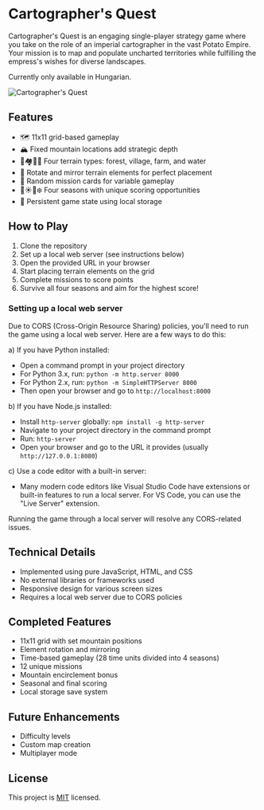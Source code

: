 # Cartographer's Quest
Cartographer's Quest is an engaging single-player strategy game where you take on the role of an imperial cartographer in the vast Potato Empire. Your mission is to map and populate uncharted territories while fulfilling the empress's wishes for diverse landscapes.

Currently only available in Hungarian.

![Cartographer's Quest](https://i.gyazo.com/1ae51910f134e38ee1736556ce9d7b35.png)

## Features

-   🗺️ 11x11 grid-based gameplay
-   🏔️ Fixed mountain locations add strategic depth
-   🌳🏘️🚜🌊 Four terrain types: forest, village, farm, and water
-   🔄 Rotate and mirror terrain elements for perfect placement
-   🎯 Random mission cards for variable gameplay
-   🍂☀️🍁❄️ Four seasons with unique scoring opportunities
-   💾 Persistent game state using local storage


## How to Play

1. Clone the repository
2. Set up a local web server (see instructions below)
3. Open the provided URL in your browser
4. Start placing terrain elements on the grid
5. Complete missions to score points
6. Survive all four seasons and aim for the highest score!

### Setting up a local web server

Due to CORS (Cross-Origin Resource Sharing) policies, you'll need to run the game using a local web server. Here are a few ways to do this:

a) If you have Python installed:
* Open a command prompt in your project directory
* For Python 3.x, run: `python -m http.server 8000`
* For Python 2.x, run: `python -m SimpleHTTPServer 8000`
* Then open your browser and go to `http://localhost:8000`

b) If you have Node.js installed:
* Install `http-server` globally: `npm install -g http-server`
* Navigate to your project directory in the command prompt
* Run: `http-server`
* Open your browser and go to the URL it provides (usually `http://127.0.0.1:8080`)

c) Use a code editor with a built-in server:
* Many modern code editors like Visual Studio Code have extensions or built-in features to run a local server. For VS Code, you can use the "Live Server" extension.

Running the game through a local server will resolve any CORS-related issues.

## Technical Details

- Implemented using pure JavaScript, HTML, and CSS
- No external libraries or frameworks used
- Responsive design for various screen sizes
- Requires a local web server due to CORS policies

## Completed Features

-   11x11 grid with set mountain positions
-   Element rotation and mirroring
-   Time-based gameplay (28 time units divided into 4 seasons)
-   12 unique missions
-   Mountain encirclement bonus
-   Seasonal and final scoring
-   Local storage save system

## Future Enhancements

-   Difficulty levels
-   Custom map creation
-   Multiplayer mode

## License

This project is [MIT](https://choosealicense.com/licenses/mit/) licensed.
